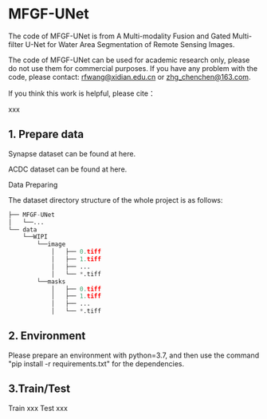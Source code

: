 # MFGF-UNet
The code of MFGF-UNet is from A Multi-modality Fusion and Gated Multi-filter U-Net for Water Area Segmentation of Remote Sensing Images.

The code of MFGF-UNet can be used for academic research only, please do not use them for commercial purposes. If you have any problem with the code, please contact: rfwang@xidian.edu.cn or zhg_chenchen@163.com.

lf you think this work is helpful, please cite：

xxx

## 1. Prepare data
Synapse dataset can be found at here.

ACDC dataset can be found at here.

Data Preparing

The dataset directory structure of the whole project is as follows:

```python
├── MFGF-UNet
│   └──...
└── data
    └──WIPI
        └──image
            │   ├── 0.tiff
            │   ├── 1.tiff
            │   ├── ...
            │   └── *.tiff
        └──masks
            │   ├── 0.tiff
            │   ├── 1.tiff
            │   ├── ...
            │   └── *.tiff
```
## 2. Environment
Please prepare an environment with python=3.7, and then use the command "pip install -r requirements.txt" for the dependencies.

## 3.Train/Test
Train
xxx
Test
xxx
